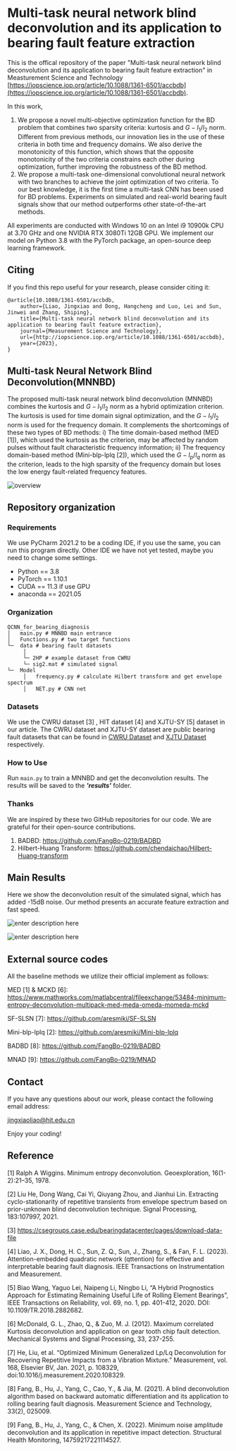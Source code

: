 # Multi-task neural network blind deconvolution and its application to bearing fault feature extraction
This is the offical repository of the paper "Multi-task neural network blind deconvolution and its application to bearing fault feature extraction" in Measturement Science and Technology [https://iopscience.iop.org/article/10.1088/1361-6501/accbdb](https://iopscience.iop.org/article/10.1088/1361-6501/accbdb).

In this work,

1. We propose a novel multi-objective optimization function for the BD problem that combines two sparsity criteria: kurtosis and $G-l_1/l_2$ norm. Different from previous methods, our innovation lies in the use of these criteria in both time and frequency domains. We also derive the monotonicity of this function, which shows that the opposite monotonicity of the two criteria constrains each other during optimization, further improving the robustness of the BD method.
2. We propose a multi-task one-dimensional convolutional neural network with two branches to achieve the joint optimization of two criteria. To our best knowledge, it is the first time a multi-task CNN has been used for BD problems. Experiments on simulated and real-world bearing fault signals show that our method outperforms other state-of-the-art methods.



All experiments are conducted with Windows 10 on an Intel i9 10900k CPU at 3.70 GHz and one NVIDIA RTX 3080Ti 12GB GPU. We implement our model on Python 3.8 with the PyTorch package, an open-source deep learning framework.  

## Citing
If you find this repo useful for your research, please consider citing it:
```
@article{10.1088/1361-6501/accbdb,
	author={Liao, Jingxiao and Dong, Hangcheng and Luo, Lei and Sun, Jinwei and Zhang, Shiping},
	title={Multi-task neural network blind deconvolution and its application to bearing fault feature extraction},
	journal={Measurement Science and Technology},
	url={http://iopscience.iop.org/article/10.1088/1361-6501/accbdb},
	year={2023},
}
```



## Multi-task Neural Network Blind Deconvolution(MNNBD)

The proposed multi-task neural network blind deconvolution (MNNBD) combines the kurtosis and $G-l_1/l_2$ norm as a hybrid optimization criterion. The kurtosis is used for time domain signal optimization, and the $G-l_1/l_2$ norm is used for the frequency domain. It complements the shortcomings of these two types of BD methods: i) The time domain-based method (MED [1]), which used the kurtosis as the criterion, may be affected by random pulses without fault characteristic frequency information; ii) The frequency domain-based method (Mini-blp-lplq [2]), which used the $G-l_p/l_q$ norm as the criterion, leads to the high sparsity of the frequency domain but loses the low energy fault-related frequency features. 

![overview](https://raw.githubusercontent.com/asdvfghg/image/master/QCNN/overview.png)




## Repository organization

### Requirements
We use PyCharm 2021.2 to be a coding IDE, if you use the same, you can run this program directly. Other IDE we have not yet tested, maybe you need to change some settings.
* Python == 3.8
* PyTorch == 1.10.1
* CUDA == 11.3 if use GPU
* anaconda == 2021.05
 
### Organization
```
QCNN_for_bearing_diagnosis
│   main.py # MNNBD main entrance
│   Functions.py # two target functions
└─  data # bearing fault datasets 
     │   
     └─ 2HP # example dataset from CWRU
     └─ sig2.mat # simulated signal
└─  Model
     │   frequency.py # calculate Hilbert transform and get envelope spectrum
     │   NET.py # CNN net
```

### Datasets
We use the CWRU dataset [3] , HIT dataset [4] and XJTU-SY [5] dataset in our article. The CWRU dataset and XJTU-SY dataset are public bearing fault datasets that can be found in [CWRU Dataset](https://github.com/s-whynot/CWRU-dataset) and [XJTU Dataset](https://github.com/WangBiaoXJTU/xjtu-sy-bearing-datasets) respectively.

### How to Use
 
Run ```main.py``` to train a MNNBD and get the deconvolution results. The results will be saved to the ***'results'*** folder.
 
### Thanks
We are inspired by these two GitHub repositories for our code. We are  grateful for their open-source contributions.
1. BADBD: https://github.com/FangBo-0219/BADBD
2. Hilbert-Huang Transform: https://github.com/chendaichao/Hilbert-Huang-transform

## Main Results
Here we show the deconvolution result of the simulated signal, which has added -15dB noise. Our method presents an accurate feature extraction and fast speed.

![enter description here](https://raw.githubusercontent.com/asdvfghg/image/master/QCNN/results.png)

![enter description here](https://raw.githubusercontent.com/asdvfghg/image/master/QCNN/resultstable.png)


## External source codes
All the baseline methods we utilize their official implement as follows:

 MED [1] \& MCKD [6]: https://www.mathworks.com/matlabcentral/fileexchange/53484-minimum-entropy-deconvolution-multipack-med-meda-omeda-momeda-mckd

SF-SLSN [7]: https://github.com/aresmiki/SF-SLSN

Mini-blp-lplq [2]: https://github.com/aresmiki/Mini-blp-lplq

BADBD [8]: https://github.com/FangBo-0219/BADBD

MNAD [9]: https://github.com/FangBo-0219/MNAD


## Contact
If you have any questions about our work, please contact the following email address:

jingxiaoliao@hit.edu.cn

Enjoy your coding!
## Reference
[1] Ralph A Wiggins. Minimum entropy deconvolution. Geoexploration, 16(1-2):21–35, 1978.

[2] Liu He, Dong Wang, Cai Yi, Qiuyang Zhou, and Jianhui Lin. Extracting cyclo-stationarity of repetitive transients from envelope spectrum based on prior-unknown blind deconvolution technique. Signal Processing, 183:107997, 2021.

[3] https://csegroups.case.edu/bearingdatacenter/pages/download-data-file

[4] Liao, J. X., Dong, H. C., Sun, Z. Q., Sun, J., Zhang, S., & Fan, F. L. (2023). Attention-embedded quadratic network (qttention) for effective and interpretable bearing fault diagnosis. IEEE Transactions on Instrumentation and Measurement.

[5] Biao Wang, Yaguo Lei, Naipeng Li, Ningbo Li, “A Hybrid Prognostics Approach for Estimating Remaining Useful Life of Rolling Element Bearings”, IEEE Transactions on Reliability, vol. 69, no. 1, pp. 401-412, 2020. DOI: 10.1109/TR.2018.2882682.

[6] McDonald, G. L., Zhao, Q., & Zuo, M. J. (2012). Maximum correlated Kurtosis deconvolution and application on gear tooth chip fault detection. Mechanical Systems and Signal Processing, 33, 237-255.

[7] He, Liu, et al. “Optimized Minimum Generalized Lp/Lq Deconvolution for Recovering Repetitive Impacts from a Vibration Mixture.” Measurement, vol. 168, Elsevier BV, Jan. 2021, p. 108329, doi:10.1016/j.measurement.2020.108329.

[8] Fang, B., Hu, J., Yang, C., Cao, Y., & Jia, M. (2021). A blind deconvolution algorithm based on backward automatic differentiation and its application to rolling bearing fault diagnosis. Measurement Science and Technology, 33(2), 025009.

[9] Fang, B., Hu, J., Yang, C., & Chen, X. (2022). Minimum noise amplitude deconvolution and its application in repetitive impact detection. Structural Health Monitoring, 14759217221114527.
